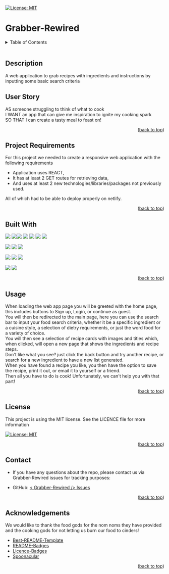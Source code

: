 [![License: MIT](https://img.shields.io/badge/License-MIT-yellow.svg)](https://opensource.org/licenses/MIT)

# Grabber-Rewired

<details>
  <summary>Table of Contents</summary>
  <ol>
    <li>
      <a href="#description">Description</a>
      <ul>
        <li><a href="#user-story">User Story</a></li>
        <li><a href="#project-requirements">Project Requirements</a></li>
        <li><a href="#built-with">Built With</a></li>
      </ul>
    </li>
    <li><a href="#usage">Usage</a></li>
    <li><a href="#license">License</a></li>
    <li><a href="#contact">Contact</a></li>
    <li><a href="#acknowledgements">Acknowledgements</a></li>
  </ol>
</details>
<br>


## Description

A web application to grab recipes with ingredients and instructions by inputting some basic search criteria
<br>


## User Story

AS someone struggling to think of what to cook <br/>
I WANT an app that can give me inspiration to ignite my cooking spark <br/> 
SO THAT I can create a tasty meal to feast on!

<p align="right">(<a href="#table-of-contents">back to top</a>)</p>

## Project Requirements

For this project we needed to create a responsive web application with the following requirements

<ul>
    <li>Application uses REACT,</li>
    <li>It has at least 2 GET routes for retrieving data, </li>
    <li>And uses at least 2 new technologies/libraries/packages not previously used. </li>
</ul>

All of which had to be able to deploy properly on netlify. <br/>

<p align="right">(<a href="#table-of-contents">back to top</a>)</p>

## Built With


<img src="https://img.shields.io/badge/HTML5-E34F26?style=for-the-badge&logo=html5&logoColor=white" />  <img src="https://img.shields.io/badge/CSS3-1572B6?style=for-the-badge&logo=css3&logoColor=white" /><img src="https://img.shields.io/badge/JavaScript-323330?style=for-the-badge&logo=javascript&logoColor=F7DF1E"/>  <img src="https://img.shields.io/badge/React-20232A?style=for-the-badge&logo=react&logoColor=61DAFB"/>  <img src="https://img.shields.io/badge/React_Router-CA4245?style=for-the-badge&logo=react-router&logoColor=white"/>  <img src="https://img.shields.io/badge/axios-blue?style=for-the-badge&logo=axios&logoColor=white"/>  <img src="https://img.shields.io/badge/Node.js-339933?style=for-the-badge&logo=nodedotjs&logoColor=white"/>

<img src="https://img.shields.io/badge/Bootstrap-563D7C?style=for-the-badge&logo=bootstrap&logoColor=white"/>  <img src="https://img.shields.io/badge/Bulma-00D1B2?style=for-the-badge&logo=Bulma&logoColor=white"/>  <img src="https://img.shields.io/badge/styled--components-DB7093?style=for-the-badge&logo=styled-components&logoColor=white"/>

<img src="https://img.shields.io/badge/emailjs-orange?style=for-the-badge"/>  <img src="https://img.shields.io/badge/Unsplash-000000?style=for-the-badge&logo=Unsplash&logoColor=white"/>  <img src="https://img.shields.io/badge/spoonacular-brightgreen?style=for-the-badge"/>

<img src="https://img.shields.io/badge/print--js-yellow?style=for-the-badge"/>  <img src="https://img.shields.io/badge/Font_Awesome-339AF0?style=for-the-badge&logo=fontawesome&logoColor=white"/>

<p align="right">(<a href="#table-of-contents">back to top</a>)</p>

## Usage

When loading the web app page you will be greeted with the home page, this includes buttons to Sign up, Login, or continue as guest.<br/>
You will then be redirected to the main page, here you can use the search bar to input your food search criteria, whether it be a specific ingredient or a cuisine style, a selection of dietry requirements, or just the word food for a variety of choice.<br/>
You will then see a selection of recipe cards with images and titles which, when clicked, will open a new page that shows the ingredients and recipe steps.<br/>
Don't like what you see? just click the back button and try another recipe, or search for a new ingredient to have a new list generated.<br/>
When you have found a recipe you like, you then have the option to save the recipe, print it out, or email it to yourself or a friend.<br/>
Then all you have to do is cook! Unfortunately, we can't help you with that part!


<p align="right">(<a href="#table-of-contents">back to top</a>)</p>


## License

This project is using the MIT license. See the LICENCE file for more information 
<br/>

[![License: MIT](https://img.shields.io/badge/License-MIT-yellow.svg)](https://opensource.org/licenses/MIT)

<p align="right">(<a href="#table-of-contents">back to top</a>)</p>

## Contact

  - If you have any questions about the repo, please contact us via Grabber-Rewired issues for tracking purposes: 

  - GitHub: <a href="https://github.com/benjistealth/grabber-rewired/issues" target="_blank" rel="noopener noreferrer"> < Grabber-Rewired /> Issues </a>

<p align="right">(<a href="#table-of-contents">back to top</a>)</p>

## Acknowledgements

We would like to thank the food gods for the nom noms they have provided and the cooking gods for not letting us burn our food to cinders!

* [Best-README-Template](https://github.com/othneildrew/Best-README-Template)
* [README-Badges](https://github.com/alexandresanlim/Badges4-README.md-Profile/blob/master/README.md)
* [Licence-Badges](https://gist.github.com/lukas-h/2a5d00690736b4c3a7ba)
* [Spoonacular](https://spoonacular.com/)

<p align="right">(<a href="#table-of-contents">back to top</a>)</p>